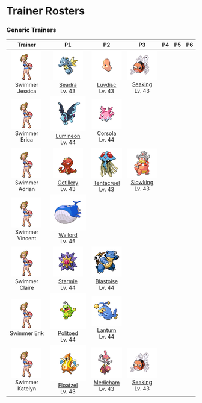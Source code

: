 # Trainer Rosters

### Generic Trainers

| Trainer | P1 | P2 | P3 | P4 | P5 | P6 |
|:-------:|:--:|:--:|:--:|:--:|:--:|:--:|
| ![Swimmer Jessica](../../assets/trainers/swimmer.png "Swimmer Jessica")<br>Swimmer Jessica | ![Seadra](../../assets/sprites/seadra/front.gif "Seadra")<br>[Seadra](../../pokemon/seadra.md/)<br>Lv. 43 | ![Luvdisc](../../assets/sprites/luvdisc/front.gif "Luvdisc")<br>[Luvdisc](../../pokemon/luvdisc.md/)<br>Lv. 43 | ![Seaking](../../assets/sprites/seaking/front.gif "Seaking")<br>[Seaking](../../pokemon/seaking.md/)<br>Lv. 43 |
| ![Swimmer Erica](../../assets/trainers/swimmer.png "Swimmer Erica")<br>Swimmer Erica | ![Lumineon](../../assets/sprites/lumineon/front.gif "Lumineon")<br>[Lumineon](../../pokemon/lumineon.md/)<br>Lv. 44 | ![Corsola](../../assets/sprites/corsola/front.gif "Corsola")<br>[Corsola](../../pokemon/corsola.md/)<br>Lv. 44 |
| ![Swimmer Adrian](../../assets/trainers/swimmer.png "Swimmer Adrian")<br>Swimmer Adrian | ![Octillery](../../assets/sprites/octillery/front.gif "Octillery")<br>[Octillery](../../pokemon/octillery.md/)<br>Lv. 43 | ![Tentacruel](../../assets/sprites/tentacruel/front.gif "Tentacruel")<br>[Tentacruel](../../pokemon/tentacruel.md/)<br>Lv. 43 | ![Slowking](../../assets/sprites/slowking/front.gif "Slowking")<br>[Slowking](../../pokemon/slowking.md/)<br>Lv. 43 |
| ![Swimmer Vincent](../../assets/trainers/swimmer.png "Swimmer Vincent")<br>Swimmer Vincent | ![Wailord](../../assets/sprites/wailord/front.gif "Wailord")<br>[Wailord](../../pokemon/wailord.md/)<br>Lv. 45 |
| ![Swimmer Claire](../../assets/trainers/swimmer.png "Swimmer Claire")<br>Swimmer Claire | ![Starmie](../../assets/sprites/starmie/front.gif "Starmie")<br>[Starmie](../../pokemon/starmie.md/)<br>Lv. 44 | ![Blastoise](../../assets/sprites/blastoise/front.gif "Blastoise")<br>[Blastoise](../../pokemon/blastoise.md/)<br>Lv. 44 |
| ![Swimmer Erik](../../assets/trainers/swimmer.png "Swimmer Erik")<br>Swimmer Erik | ![Politoed](../../assets/sprites/politoed/front.gif "Politoed")<br>[Politoed](../../pokemon/politoed.md/)<br>Lv. 44 | ![Lanturn](../../assets/sprites/lanturn/front.gif "Lanturn")<br>[Lanturn](../../pokemon/lanturn.md/)<br>Lv. 44 |
| ![Swimmer Katelyn](../../assets/trainers/swimmer.png "Swimmer Katelyn")<br>Swimmer Katelyn | ![Floatzel](../../assets/sprites/floatzel/front.gif "Floatzel")<br>[Floatzel](../../pokemon/floatzel.md/)<br>Lv. 43 | ![Medicham](../../assets/sprites/medicham/front.gif "Medicham")<br>[Medicham](../../pokemon/medicham.md/)<br>Lv. 43 | ![Seaking](../../assets/sprites/seaking/front.gif "Seaking")<br>[Seaking](../../pokemon/seaking.md/)<br>Lv. 43 |


